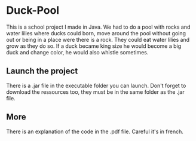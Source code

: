 # Duck-Pool

This is a school project I made in Java. We had to do a pool with rocks 
and water lilies where ducks could born, move around the pool without going 
out or being in a place were there is a rock. They could eat water lilies and grow as they do so.
If a duck became king size he would become a big duck and change color, he would also whistle sometimes.

## Launch the project

There is a .jar file in the executable folder you can launch. 
Don't forget to download the ressources too, they must be in the same folder as the .jar file.

## More

There is an explanation of the code in the .pdf file.
Careful it's in french.
